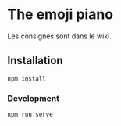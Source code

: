 # The emoji piano

Les consignes sont dans le wiki.


## Installation
```
npm install
```

### Development
```
npm run serve
```
